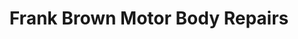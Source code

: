 ---
title: "Frank Brown Motor Body Repairs"
url: /ambleside/frank-brown-motor-body-repairs/
shop: car repair
---